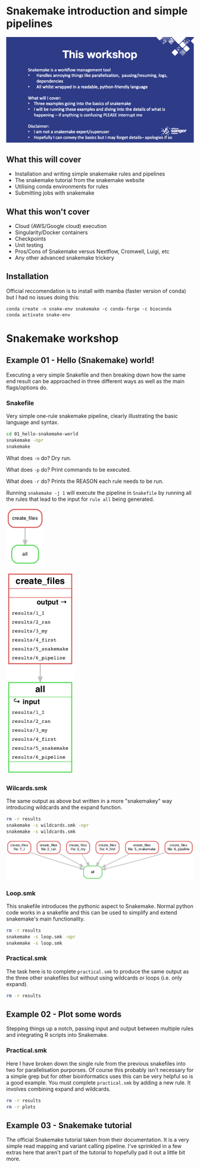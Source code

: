 # Snakemake introduction and simple pipelines

![Workshop intro slide](Images/Workshop-intro.png)

## What this will cover

* Installation and writing simple snakemake rules and pipelines
* The snakemake tutorial from the snakemake website
* Utilising conda environments for rules
* Submitting jobs with snakemake

## What this won't cover

* Cloud (AWS/Google cloud) execution
* Singularity/Docker containers
* Checkpoints
* Unit testing
* Pros/Cons of Snakemake versus Nextflow, Cromwell, Luigi, etc
* Any other advanced snakemake trickery


## Installation

Official reccomendation is to install with mamba (faster version of conda) but I had no issues doing this:
```
conda create -n snake-env snakemake -c conda-forge -c bioconda
conda activate snake-env
```

# Snakemake workshop

## Example 01 - Hello (Snakemake) world!

Executing a very simple Snakefile and then breaking down how the same end result can be approached in three different ways as well as the main flags/options do.

### Snakefile

Very simple one-rule snakemake pipeline, clearly illustrating the basic language and syntax.

```bash
cd 01_hello-snakemake-world
snakemake -npr
snakemake
```

What does `-n` do? Dry run.

What does `-p` do? Print commands to be executed.

What does `-r` do? Prints the REASON each rule needs to be run.

Running `snakemake -j 1` will execute the pipeline in `Snakefile` by running all the rules that lead to the input for `rule all` being generated. 


![Rule DAG](Images/01_rule-dag.png)

![File graph](Images/01_filegraph.png)

### Wilcards.smk

The same output as above but written in a more "snakemakey" way introducing wildcards and the expand function.

```bash
rm -r results
snakemake -s wildcards.smk -npr
snakemake -s wildcards.smk
```

![Wildcards DAG](Images/01_wildcards-dag.png)

### Loop.smk

This snakefile introduces the pythonic aspect to Snakemake. Normal python code works in a snakefile and this can be used to simplify and extend snakemake's main functionality.

```bash
rm -r results
snakemake -s loop.smk -npr
snakemake -s loop.smk
```

### Practical.smk

The task here is to complete `practical.smk` to produce the same output as the three other snakefiles but without using wildcards or loops (i.e. only expand).

```bash
rm -r results
```

## Example 02 - Plot some words

Stepping things up a notch, passing input and output between multiple rules and integrating R scripts into Snakemake.

### Practical.smk

Here I have broken down the single rule from the previous snakefiles into two for parallelisation purporses. Of course this probably isn't necessary for a simple grep but for other bioinformatics uses this can be very helpful so is a good example.
You must complete `practical.smk` by adding a new rule. It involves combining expand and wildcards.

```bash
rm -r results
rm -r plots
```

## Example 03 - Snakemake tutorial

The official Snakemake tutorial taken from their documentation. It is a very simple read mapping and variant calling pipeline. I've sprinkled in a few extras here that aren't part of the tutorial to hopefully pad it out a little bit more.
